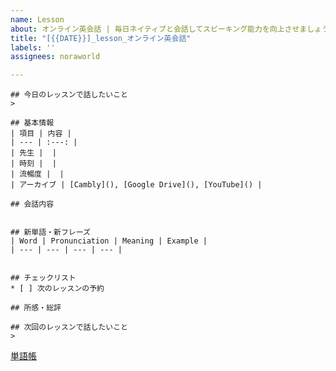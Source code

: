 ```yaml
---
name: Lesson
about: オンライン英会話 | 毎日ネイティブと会話してスピーキング能力を向上させましょう
title: "[{{DATE}}]_lesson_オンライン英会話"
labels: ''
assignees: noraworld

---
```


```
## 今日のレッスンで話したいこと
> 
```

```
## 基本情報
| 項目 | 内容 |
| --- | :---: |
| 先生 |  |
| 時刻 |  |
| 流暢度 |  |
| アーカイブ | [Cambly](), [Google Drive](), [YouTube]() |

## 会話内容


## 新単語・新フレーズ
| Word | Pronunciation | Meaning | Example |
| --- | --- | --- | --- |


## チェックリスト
* [ ] 次のレッスンの予約

## 所感・総評

```

```
## 次回のレッスンで話したいこと
> 
```

[単語帳](https://github.com/noraworld/memo/blob/main/Atsueigo%20School/%E5%8D%98%E8%AA%9E/wordbook.md)
